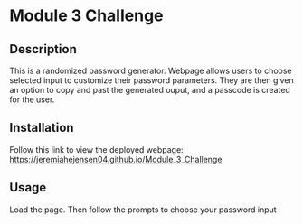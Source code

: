 # Module 3 Challenge

## Description

This is a randomized password generator. Webpage allows users to choose selected input to customize their password parameters. They are then given an option to copy and past the generated ouput, and a passcode is created for the user.

## Installation

Follow this link to view the deployed webpage:
https://jeremiahejensen04.github.io/Module_3_Challenge

## Usage

Load the page. Then follow the prompts to choose your password input
